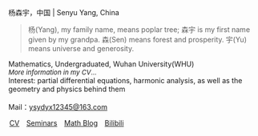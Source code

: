 <style>
.bjimg{
  position: fixed;
  top: 0;
  left: 0;
  width:100%;
height:100%;
min-width: 1000px;
z-index:-10;
zoom: 1;
  background-image: url();
  background-repeat: no-repeat;
  background-size: contain;
  background-position: center 0;
  opacity: 0.3;
  }
</style>
<head>    
<script src="https://cdn.mathjax.org/mathjax/latest/MathJax.js?config=TeX-AMS-MML_HTMLorMML" type="text/javascript"></script>
<script type="text/x-mathjax-config">
MathJax.Hub.Config({
        tex2jax: {
        skipTags: ['script', 'noscript', 'style', 'textarea', 'pre'],
        inlineMath: [['$','$']]
        }
});
</script>
</head>
<div class="bjimg"></div>

杨森宇，中国 | Senyu Yang, China<br/>
> 杨(Yang), my family name, means poplar tree; 森宇 is my first name given by my grandpa. 森(Sen) means forest and prosperity. 宇(Yu) means universe and generosity. 

Mathematics, Undergraduated, Wuhan University(WHU)<br/>
<font size="2" >*More information in my CV*...</font> <br/>
Interest: partial differential equations, harmonic analysis, as well as the geometry and physics behind them<br/><br/>
Mail：ysydyx12345@163.com
  
<a href="images/CV.pdf" target="_blank" style="margin-left: 2px">CV</a>&emsp;<a href="seminars" target="_blank">Seminars</a>&emsp;<a href="blog" target="_blank">Math Blog</a>&emsp;<a href="https://space.bilibili.com/693415657?spm_id_from=333.1007.0.0" target="_blank">Bilibili</a>
